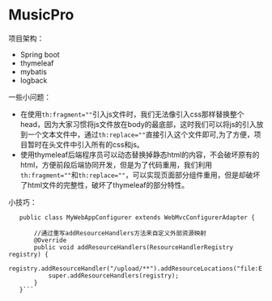 # MusicPro
项目架构：
* Spring boot
* thymeleaf
* mybatis
* logback



一些小问题：
* 在使用```th:fragment=""```引入js文件时，我们无法像引入css那样替换整个head，因为大家习惯将js文件放在body的最底部，这时我们可以将js的引入放到一个文本文件中，通过```th:replace=""```直接引入这个文件即可,为了方便，项目暂时在头文件中引入所有的css和js。
* 使用thymeleaf后端程序员可以动态替换掉静态html的内容，不会破坏原有的html，方便前段后端协同开发，但是为了代码重用，我们利用```th:fragment=""```和```th:replace=""```，可以实现页面部分组件重用，但是却破坏了html文件的完整性，破坏了thymeleaf的部分特性。



小技巧：
```@Configuration
   public class MyWebAppConfigurer extends WebMvcConfigurerAdapter {
   
       //通过重写addResourceHandlers方法来自定义外部资源映射
       @Override
       public void addResourceHandlers(ResourceHandlerRegistry registry) {
           registry.addResourceHandler("/upload/**").addResourceLocations("file:E:/upload/");
           super.addResourceHandlers(registry);
       }
   }```
